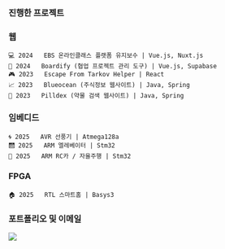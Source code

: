 ### 진행한 프로젝트

### 웹
```
💻 2024   EBS 온라인클래스 플랫폼 유지보수 | Vue.js, Nuxt.js
🔧 2024   Boardify (협업 프로젝트 관리 도구) | Vue.js, Supabase
🎮 2023   Escape From Tarkov Helper | React
📈 2023   Blueocean (주식정보 웹사이트) | Java, Spring
💊 2023   Pilldex (약물 검색 웹사이트) | Java, Spring
```

### 임베디드
```
🌀 2025   AVR 선풍기 | Atmega128a
🛗 2025   ARM 엘레베이터 | Stm32
🚗 2025   ARM RC카 / 자율주행 | Stm32
```

### FPGA
```
🏠️ 2025   RTL 스마트홈 | Basys3
```

### 포트폴리오 및 이메일
<a href="mailto:alsgudrl132@gmail.com">
    <img src="https://img.shields.io/badge/이메일-EA4335?style=for-the-badge&logo=gmail&logoColor=white"/>
</a>

